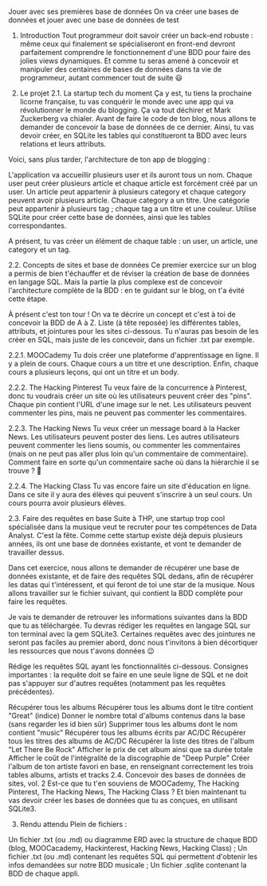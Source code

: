 Jouer avec ses premières base de données
On va créer une bases de données et jouer avec une base de données de test

1. Introduction
Tout programmeur doit savoir créer un back-end robuste : même ceux qui finalement se spécialiseront en front-end devront parfaitement comprendre le fonctionnement d'une BDD pour faire des jolies views dynamiques. Et comme tu seras amené à concevoir et manipuler des centaines de bases de données dans ta vie de programmeur, autant commencer tout de suite 😃

2. Le projet
2.1. La startup tech du moment
Ça y est, tu tiens la prochaine licorne française, tu vas conquérir le monde avec une app qui va révolutionner le monde du blogging. Ça va tout déchirer et Mark Zuckerberg va chialer. Avant de faire le code de ton blog, nous allons te demander de concevoir la base de données de ce dernier. Ainsi, tu vas devoir créer, en SQLite les tables qui constitueront ta BDD avec leurs relations et leurs attributs.

Voici, sans plus tarder, l'architecture de ton app de blogging :

L'application va accueillir plusieurs user et ils auront tous un nom.
Chaque user peut créer plusieurs article et chaque article est forcément créé par un user.
Un article peut appartenir à plusieurs category et chaque category peuvent avoir plusieurs article. Chaque category a un titre.
Une catégorie peut appartenir à plusieurs tag ; chaque tag a un titre et une couleur.
Utilise SQLite pour créer cette base de données, ainsi que les tables correspondantes.

A présent, tu vas créer un élément de chaque table : un user, un article, une category et un tag.

2.2. Concepts de sites et base de données
Ce premier exercice sur un blog a permis de bien t'échauffer et de réviser la création de base de données en langage SQL. Mais la partie la plus complexe est de concevoir l'architecture complète de la BDD : en te guidant sur le blog, on t'a évité cette étape.

À présent c'est ton tour ! On va te décrire un concept et c'est à toi de concevoir la BDD de A à Z. Liste (à tête reposée) les différentes tables, attributs, et jointures pour les sites ci-dessous. Tu n'auras pas besoin de les créer en SQL, mais juste de les concevoir, dans un fichier .txt par exemple.

2.2.1. MOOCademy
Tu dois créer une plateforme d'apprentissage en ligne. Il y a plein de cours. Chaque cours a un titre et une description. Enfin, chaque cours a plusieurs leçons, qui ont un titre et un body.

2.2.2. The Hacking Pinterest
Tu veux faire de la concurrence à Pinterest, donc tu voudrais créer un site où les utilisateurs peuvent créer des "pins". Chaque pin contient l'URL d'une image sur le net. Les utilisateurs peuvent commenter les pins, mais ne peuvent pas commenter les commentaires.

2.2.3. The Hacking News
Tu veux créer un message board à la Hacker News. Les utilisateurs peuvent poster des liens. Les autres utilisateurs peuvent commenter les liens soumis, ou commenter les commentaires (mais on ne peut pas aller plus loin qu'un commentaire de commentaire). Comment faire en sorte qu'un commentaire sache où dans la hiérarchie il se trouve ? 🤔

2.2.4. The Hacking Class
Tu vas encore faire un site d'éducation en ligne. Dans ce site il y aura des élèves qui peuvent s'inscrire à un seul cours. Un cours pourra avoir plusieurs élèves.

2.3. Faire des requêtes en base
Suite à THP, une startup trop cool spécialisée dans la musique veut te recruter pour tes compétences de Data Analyst. C'est la fête. Comme cette startup existe déjà depuis plusieurs années, ils ont une base de données existante, et vont te demander de travailler dessus.

Dans cet exercice, nous allons te demander de récupérer une base de données existante, et de faire des requêtes SQL dedans, afin de récupérer les datas qui t'intéressent, et qui feront de toi une star de la musique. Nous allons travailler sur le fichier suivant, qui contient la BDD complète pour faire les requêtes.

Je vais te demander de retrouver les informations suivantes dans la BDD que tu as téléchargée. Tu devras rédiger les requêtes en langage SQL sur ton terminal avec la gem SQLite3. Certaines requêtes avec des jointures ne seront pas faciles au premier abord, donc nous t'invitons à bien décortiquer les ressources que nous t'avons données 😉

Rédige les requêtes SQL ayant les fonctionnalités ci-dessous. Consignes importantes : la requête doit se faire en une seule ligne de SQL et ne doit pas s'appuyer sur d'autres requêtes (notamment pas les requêtes précédentes).

Récupérer tous les albums
Récupérer tous les albums dont le titre contient "Great" (indice)
Donner le nombre total d'albums contenus dans la base (sans regarder les id bien sûr)
Supprimer tous les albums dont le nom contient "music"
Récupérer tous les albums écrits par AC/DC
Récupérer tous les titres des albums de AC/DC
Récupérer la liste des titres de l'album "Let There Be Rock"
Afficher le prix de cet album ainsi que sa durée totale
Afficher le coût de l'intégralité de la discographie de "Deep Purple"
Créer l'album de ton artiste favori en base, en renseignant correctement les trois tables albums, artists et tracks
2.4. Concevoir des bases de données de sites, vol. 2
Est-ce que tu t'en souviens de MOOCademy, The Hacking Pinterest, The Hacking News, The Hacking Class ? Et bien maintenant tu vas devoir créer les bases de données que tu as conçues, en utilisant SQLite3.

3. Rendu attendu
Plein de fichiers :

Un fichier .txt (ou .md) ou diagramme ERD avec la structure de chaque BDD (blog, MOOCacademy, Hackinterest, Hacking News, Hacking Class) ;
Un fichier .txt (ou .md) contenant les requêtes SQL qui permettent d'obtenir les infos demandées sur notre BDD musicale ;
Un fichier .sqlite contenant la BDD de chaque appli.
